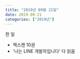 ```yaml
---
title: "2019년 09월 21일"
date: 2019-09-21
categories: ["2019년"]
---
```


한 일

- 책스캔 10권
- '나는 LINE 개발자입니다' 다 읽음
